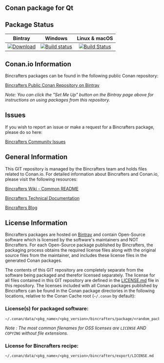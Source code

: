 Conan package for Qt
-----------------------------------

## Package Status

| Bintray | Windows | Linux & macOS |
|:--------:|:---------:|:-----------------:|
| [ ![Download](https://api.bintray.com/packages/lucienboillod/conan-public/Qt%3Alboillod/images/download.svg?version=5.11%3Atesting) ](https://bintray.com/lucienboillod/conan-public/Qt%3Alboillod/5.11%3Atesting/link)|[![Build status](https://ci.appveyor.com/api/projects/status/ut5dry62vi15aqn9/branch/testing/5.11?svg=true)](https://ci.appveyor.com/project/lucienboillod/conan-qt/branch/testing/5.11)|[![Build Status](https://travis-ci.org/lucienboillod/conan-qt.svg?branch=testing%2F5.11)](https://travis-ci.org/lucienboillod/conan-qt)|

## Conan.io Information

Bincrafters packages can be found in the following public Conan repository:

[Bincrafters Public Conan Repository on Bintray](https://bintray.com/bincrafters/public-conan)

*Note: You can click the "Set Me Up" button on the Bintray page above for instructions on using packages from this repository.*

## Issues

If you wish to report an issue or make a request for a Bincrafters package, please do so here:

[Bincrafters Community Issues](https://github.com/bincrafters/community/issues)

## General Information

This GIT repository is managed by the Bincrafters team and holds files related to Conan.io.  For detailed information about Bincrafters and Conan.io, please visit the following resources:

[Bincrafters Wiki - Common README](https://github.com/bincrafters/community/wiki/Common-README.md)

[Bincrafters Technical Documentation](http://bincrafters.readthedocs.io/en/latest/)

[Bincrafters Blog](https://bincrafters.github.io)

## License Information

Bincrafters packages are hosted on [Bintray](https://bintray.com) and contain Open-Source software which is licensed by the software's maintainers and NOT Bincrafters.  For each Open-Source package published by Bincrafters, the packaging process obtains the required license files along with the original source files from the maintainer, and includes these license files in the generated Conan packages.

The contents of this GIT repository are completely separate from the software being packaged and therefor licensed separately.  The license for all files contained in this GIT repository are defined in the [LICENSE.md](LICENSE.md) file in this repository.  The licenses included with all Conan packages published by Bincrafters can be found in the Conan package directories in the following locations, relative to the Conan Cache root (`~/.conan` by default):

### License(s) for packaged software:

    ~/.conan/data/<pkg_name>/<pkg_version>/bincrafters/package/<random_package_id>/license/<LICENSE_FILES_HERE>

*Note :   The most common filenames for OSS licenses are `LICENSE` AND `COPYING` without file extensions.*

### License for Bincrafters recipe:

    ~/.conan/data/<pkg_name>/<pkg_version>/bincrafters/export/LICENSE.md
